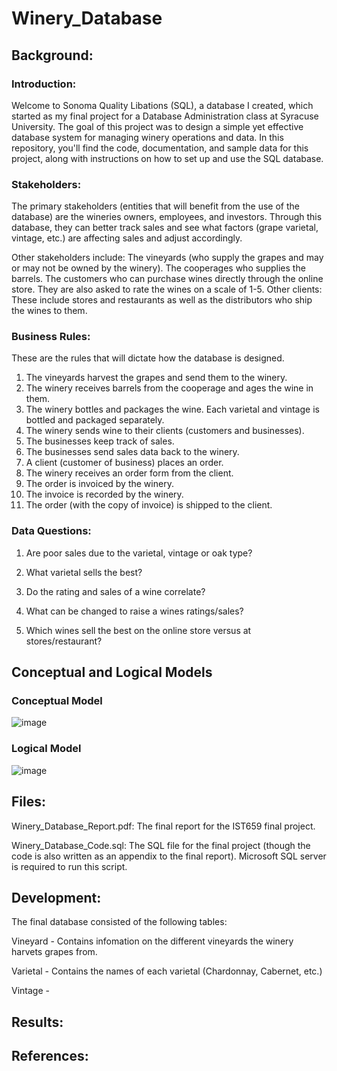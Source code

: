 # Winery_Database

## Background:

### Introduction:

Welcome to Sonoma Quality Libations (SQL), a database I created, which started as my final project for a Database Administration class at Syracuse University. The goal of this project was to design a simple yet effective database system for managing winery operations and data. In this repository, you'll find the code, documentation, and sample data for this project, along with instructions on how to set up and use the SQL database. 

### Stakeholders:

The primary stakeholders (entities that will benefit from the use of the database) are the wineries owners, employees, and investors. Through this database, they can better track sales and see what factors (grape varietal, vintage, etc.) are affecting sales and adjust accordingly.

Other stakeholders include:
The vineyards (who supply the grapes and may or may not be owned by the winery). 
The cooperages who supplies the barrels. 
The customers who can purchase wines directly through the online store. They are also asked to rate the wines on a scale of 1-5. 
Other clients: These include stores and restaurants as well as the distributors who ship the wines to them. 

### Business Rules:

These are the rules that will dictate how the database is designed.

1. The vineyards harvest the grapes and send them to the winery. 
2. The winery receives barrels from the cooperage and ages the wine in them. 
3. The winery bottles and packages the wine. Each varietal and vintage is bottled and packaged separately. 
4. The winery sends wine to their clients (customers and businesses).
5. The businesses keep track of sales.
6. The businesses send sales data back to the winery.
7. A client (customer of business) places an order.
8. The winery receives an order form from the client.
9. The order is invoiced by the winery.
10. The invoice is recorded by the winery.
11. The order (with the copy of invoice) is shipped to the client.

### Data Questions: 

1. Are poor sales due to the varietal, vintage or oak type?

2. What varietal sells the best?

3. Do the rating and sales of a wine correlate?

4. What can be changed to raise a wines ratings/sales?

5. Which wines sell the best on the online store versus at stores/restaurant?

## Conceptual and Logical Models

### Conceptual Model

![image](https://github.com/ZChipman/Winery_Database/assets/87530934/3c2badc7-7f43-4223-9f11-7f204359f36d)

### Logical Model

![image](https://github.com/ZChipman/Winery_Database/assets/87530934/64987b7f-e7e3-45b8-a925-1ea5bbc68954)
 
## Files:

Winery_Database_Report.pdf: The final report for the IST659 final project.

Winery_Database_Code.sql: The SQL file for the final project (though the code is also written as an appendix to the final report). Microsoft SQL server is required to run this script. 

## Development:

The final database consisted of the following tables:

Vineyard - Contains infomation on the different vineyards the winery harvets grapes from.

Varietal - Contains the names of each varietal (Chardonnay, Cabernet, etc.)

Vintage - 

## Results:

## References:

